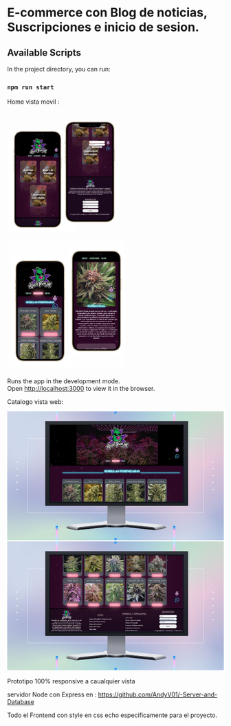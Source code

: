 # E-commerce con Blog de noticias, Suscripciones e inicio de sesion.


## Available Scripts

In the project directory, you can run:

### `npm run start`

Home vista movil :


<img src="./src/assets/whats1.jpeg" style= "height: 300px"><img src="./src/assets/whats2.jpeg" style= "height: 300px">

Runs the app in the development mode.\
Open [http://localhost:3000](http://localhost:3000) to view it in the browser.

 



Catalogo vista web:

<img src="./src/assets/Catalogo-web.jpg" style= "height: 300px"> <img src="./src/assets/Catalogo-web1.jpg" style= "height: 300px"> 

Prototipo 100% responsive a caualquier vista 


servidor Node con Express en : https://github.com/AndyV01/-Server-and-Database


Todo el Frontend con style en css echo especificamente para el proyecto.
